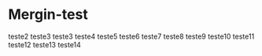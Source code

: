 # Mergin-test
teste2
teste3
teste3
teste4
teste5
teste6
teste7
teste8
teste9
teste10
teste11
teste12
teste13
teste14
